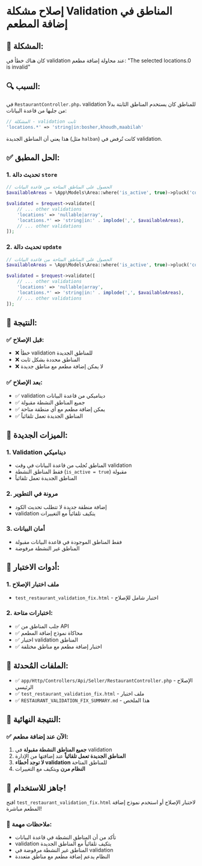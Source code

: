 # إصلاح مشكلة Validation المناطق في إضافة المطعم

## 🚨 **المشكلة:**
كان هناك خطأ في validation عند محاولة إضافة مطعم: "The selected locations.0 is invalid"

## 🔍 **السبب:**
في `RestaurantController.php`، validation للمناطق كان يستخدم المناطق الثابتة بدلاً من جلبها من قاعدة البيانات:

```php
// المشكلة - validation ثابت
'locations.*' => 'string|in:bosher,khoudh,maabilah'
```

هذا يعني أن المناطق الجديدة (مثل `halban`) كانت تُرفض في validation.

## ✅ **الحل المطبق:**

### 1. **تحديث دالة `store`**
```php
// الحصول على المناطق المتاحة من قاعدة البيانات
$availableAreas = \App\Models\Area::where('is_active', true)->pluck('code')->toArray();

$validated = $request->validate([
    // ... other validations
    'locations' => 'nullable|array',
    'locations.*' => 'string|in:' . implode(',', $availableAreas),
    // ... other validations
]);
```

### 2. **تحديث دالة `update`**
```php
// الحصول على المناطق المتاحة من قاعدة البيانات
$availableAreas = \App\Models\Area::where('is_active', true)->pluck('code')->toArray();

$validated = $request->validate([
    // ... other validations
    'locations' => 'nullable|array',
    'locations.*' => 'string|in:' . implode(',', $availableAreas),
    // ... other validations
]);
```

## 🎯 **النتيجة:**

### ✅ **قبل الإصلاح:**
- ❌ خطأ validation للمناطق الجديدة
- ❌ المناطق محددة بشكل ثابت
- ❌ لا يمكن إضافة مطعم مع مناطق جديدة

### ✅ **بعد الإصلاح:**
- ✅ validation ديناميكي من قاعدة البيانات
- ✅ جميع المناطق النشطة مقبولة
- ✅ يمكن إضافة مطعم مع أي منطقة متاحة
- ✅ المناطق الجديدة تعمل تلقائياً

## 🔧 **الميزات الجديدة:**

### 1. **Validation ديناميكي**
- المناطق تُجلب من قاعدة البيانات في وقت validation
- فقط المناطق النشطة (`is_active = true`) مقبولة
- المناطق الجديدة تعمل تلقائياً

### 2. **مرونة في التطوير**
- إضافة منطقة جديدة لا تتطلب تحديث الكود
- validation يتكيف تلقائياً مع التغييرات

### 3. **أمان البيانات**
- فقط المناطق الموجودة في قاعدة البيانات مقبولة
- المناطق غير النشطة مرفوضة

## 🧪 **أدوات الاختبار:**

### 1. **ملف اختبار الإصلاح**
- `test_restaurant_validation_fix.html` - اختبار شامل للإصلاح

### 2. **اختبارات متاحة:**
- ✅ جلب المناطق من API
- ✅ محاكاة نموذج إضافة المطعم
- ✅ اختبار validation المناطق
- ✅ اختبار إضافة مطعم مع مناطق مختلفة

## 📝 **الملفات المُحدثة:**
- ✅ `app/Http/Controllers/Api/Seller/RestaurantController.php` - الإصلاح الرئيسي
- ✅ `test_restaurant_validation_fix.html` - ملف اختبار
- ✅ `RESTAURANT_VALIDATION_FIX_SUMMARY.md` - هذا الملخص

## 🚀 **النتيجة النهائية:**

### ✅ **الآن عند إضافة مطعم:**
1. **جميع المناطق النشطة مقبولة** في validation
2. **المناطق الجديدة تعمل تلقائياً** عند إضافتها من الإدارة
3. **لا توجد أخطاء validation** للمناطق المتاحة
4. **النظام مرن** ويتكيف مع التغييرات

## 🎉 **جاهز للاستخدام!**

افتح `test_restaurant_validation_fix.html` لاختبار الإصلاح أو استخدم نموذج إضافة المطعم مباشرة!

### 📝 **ملاحظات مهمة:**
- تأكد من أن المناطق النشطة في قاعدة البيانات
- validation يتكيف تلقائياً مع المناطق الجديدة
- المناطق غير النشطة مرفوضة في validation
- النظام يدعم إضافة مطعم مع مناطق متعددة
